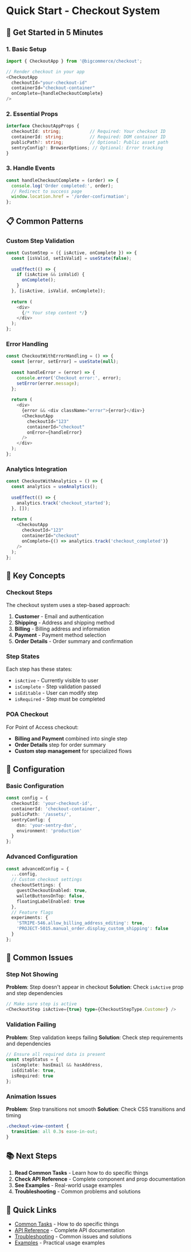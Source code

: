 # Quick Start - Checkout System

## 🚀 Get Started in 5 Minutes

### 1. Basic Setup
```typescript
import { CheckoutApp } from '@bigcommerce/checkout';

// Render checkout in your app
<CheckoutApp
  checkoutId="your-checkout-id"
  containerId="checkout-container"
  onComplete={handleCheckoutComplete}
/>
```

### 2. Essential Props
```typescript
interface CheckoutAppProps {
  checkoutId: string;           // Required: Your checkout ID
  containerId: string;          // Required: DOM container ID
  publicPath?: string;          // Optional: Public asset path
  sentryConfig?: BrowserOptions; // Optional: Error tracking
}
```

### 3. Handle Events
```typescript
const handleCheckoutComplete = (order) => {
  console.log('Order completed:', order);
  // Redirect to success page
  window.location.href = '/order-confirmation';
};
```

## 📋 Common Patterns

### Custom Step Validation
```typescript
const CustomStep = ({ isActive, onComplete }) => {
  const [isValid, setIsValid] = useState(false);
  
  useEffect(() => {
    if (isActive && isValid) {
      onComplete();
    }
  }, [isActive, isValid, onComplete]);
  
  return (
    <div>
      {/* Your step content */}
    </div>
  );
};
```

### Error Handling
```typescript
const CheckoutWithErrorHandling = () => {
  const [error, setError] = useState(null);
  
  const handleError = (error) => {
    console.error('Checkout error:', error);
    setError(error.message);
  };
  
  return (
    <div>
      {error && <div className="error">{error}</div>}
      <CheckoutApp
        checkoutId="123"
        containerId="checkout"
        onError={handleError}
      />
    </div>
  );
};
```

### Analytics Integration
```typescript
const CheckoutWithAnalytics = () => {
  const analytics = useAnalytics();
  
  useEffect(() => {
    analytics.track('checkout_started');
  }, []);
  
  return (
    <CheckoutApp
      checkoutId="123"
      containerId="checkout"
      onComplete={() => analytics.track('checkout_completed')}
    />
  );
};
```

## 🎯 Key Concepts

### Checkout Steps
The checkout system uses a step-based approach:

1. **Customer** - Email and authentication
2. **Shipping** - Address and shipping method
3. **Billing** - Billing address and information
4. **Payment** - Payment method selection
5. **Order Details** - Order summary and confirmation

### Step States
Each step has these states:
- `isActive` - Currently visible to user
- `isComplete` - Step validation passed
- `isEditable` - User can modify step
- `isRequired` - Step must be completed

### POA Checkout
For Point of Access checkout:
- **Billing and Payment** combined into single step
- **Order Details** step for order summary
- **Custom step management** for specialized flows

## 🔧 Configuration

### Basic Configuration
```typescript
const config = {
  checkoutId: 'your-checkout-id',
  containerId: 'checkout-container',
  publicPath: '/assets/',
  sentryConfig: {
    dsn: 'your-sentry-dsn',
    environment: 'production'
  }
};
```

### Advanced Configuration
```typescript
const advancedConfig = {
  ...config,
  // Custom checkout settings
  checkoutSettings: {
    guestCheckoutEnabled: true,
    walletButtonsOnTop: false,
    floatingLabelEnabled: true
  },
  // Feature flags
  experiments: {
    'STRIPE-546.allow_billing_address_editing': true,
    'PROJECT-5015.manual_order.display_custom_shipping': false
  }
};
```

## 🚨 Common Issues

### Step Not Showing
**Problem**: Step doesn't appear in checkout
**Solution**: Check `isActive` prop and step dependencies

```typescript
// Make sure step is active
<CheckoutStep isActive={true} type={CheckoutStepType.Customer} />
```

### Validation Failing
**Problem**: Step validation keeps failing
**Solution**: Check step requirements and dependencies

```typescript
// Ensure all required data is present
const stepStatus = {
  isComplete: hasEmail && hasAddress,
  isEditable: true,
  isRequired: true
};
```

### Animation Issues
**Problem**: Step transitions not smooth
**Solution**: Check CSS transitions and timing

```css
.checkout-view-content {
  transition: all 0.3s ease-in-out;
}
```

## 📚 Next Steps

1. **Read Common Tasks** - Learn how to do specific things
2. **Check API Reference** - Complete component and prop documentation
3. **See Examples** - Real-world usage examples
4. **Troubleshooting** - Common problems and solutions

## 🔗 Quick Links

- [Common Tasks](./COMMON_TASKS.md) - How to do specific things
- [API Reference](./API_REFERENCE.md) - Complete API documentation
- [Troubleshooting](./TROUBLESHOOTING.md) - Common issues and solutions
- [Examples](./EXAMPLES.md) - Practical usage examples
